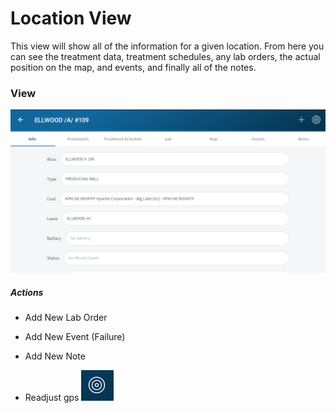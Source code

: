 ﻿# Location View

This view will show all of the information for a given location. From here you 
can see the treatment data, treatment schedules, any lab orders, the 
actual position on the map, and events, and finally all of the notes.

### View

![image-logo](../images/LocationView.PNG)

##### Actions

* Add New Lab Order
* Add New Event (Failure)
* Add New Note

* Readjust gps       ![image-logo](../images/GPSCenter.PNG)

